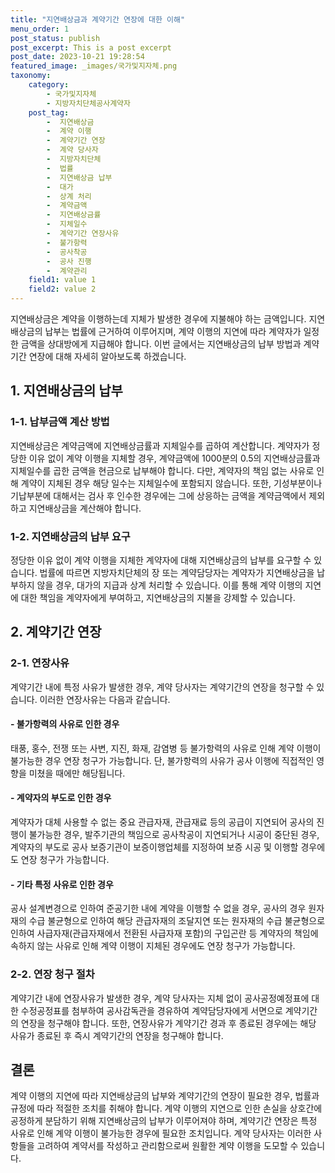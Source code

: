```yaml
---
title: "지연배상금과 계약기간 연장에 대한 이해"
menu_order: 1
post_status: publish
post_excerpt: This is a post excerpt
post_date: 2023-10-21 19:28:54
featured_image: _images/국가및지자체.png
taxonomy:
    category:
        - 국가및지자체
        - 지방자치단체공사계약자
    post_tag:
        -  지연배상금
        -  계약 이행
        -  계약기간 연장
        -  계약 당사자
        -  지방자치단체
        -  법률
        -  지연배상금 납부
        -  대가
        -  상계 처리
        -  계약금액
        -  지연배상금률
        -  지체일수
        -  계약기간 연장사유
        -  불가항력
        -  공사착공
        -  공사 진행
        -  계약관리
    field1: value 1
    field2: value 2
---
```



지연배상금은 계약을 이행하는데 지체가 발생한 경우에 지불해야 하는 금액입니다. 지연배상금의 납부는 법률에 근거하여 이루어지며, 계약 이행의 지연에 따라 계약자가 일정한 금액을 상대방에게 지급해야 합니다. 이번 글에서는 지연배상금의 납부 방법과 계약기간 연장에 대해 자세히 알아보도록 하겠습니다.

## 1. 지연배상금의 납부

### 1-1. 납부금액 계산 방법

지연배상금은 계약금액에 지연배상금률과 지체일수를 곱하여 계산합니다. 계약자가 정당한 이유 없이 계약 이행을 지체할 경우, 계약금액에 1000분의 0.5의 지연배상금률과 지체일수를 곱한 금액을 현금으로 납부해야 합니다. 다만, 계약자의 책임 없는 사유로 인해 계약이 지체된 경우 해당 일수는 지체일수에 포함되지 않습니다. 또한, 기성부분이나 기납부분에 대해서는 검사 후 인수한 경우에는 그에 상응하는 금액을 계약금액에서 제외하고 지연배상금을 계산해야 합니다.

### 1-2. 지연배상금의 납부 요구

정당한 이유 없이 계약 이행을 지체한 계약자에 대해 지연배상금의 납부를 요구할 수 있습니다. 법률에 따르면 지방자치단체의 장 또는 계약담당자는 계약자가 지연배상금을 납부하지 않을 경우, 대가의 지급과 상계 처리할 수 있습니다. 이를 통해 계약 이행의 지연에 대한 책임을 계약자에게 부여하고, 지연배상금의 지불을 강제할 수 있습니다.

## 2. 계약기간 연장

### 2-1. 연장사유

계약기간 내에 특정 사유가 발생한 경우, 계약 당사자는 계약기간의 연장을 청구할 수 있습니다. 이러한 연장사유는 다음과 같습니다.

#### - 불가항력의 사유로 인한 경우

태풍, 홍수, 전쟁 또는 사변, 지진, 화재, 감염병 등 불가항력의 사유로 인해 계약 이행이 불가능한 경우 연장 청구가 가능합니다. 단, 불가항력의 사유가 공사 이행에 직접적인 영향을 미쳤을 때에만 해당됩니다.

#### - 계약자의 부도로 인한 경우

계약자가 대체 사용할 수 없는 중요 관급자재, 관급재료 등의 공급이 지연되어 공사의 진행이 불가능한 경우, 발주기관의 책임으로 공사착공이 지연되거나 시공이 중단된 경우, 계약자의 부도로 공사 보증기관이 보증이행업체를 지정하여 보증 시공 및 이행할 경우에도 연장 청구가 가능합니다.

#### - 기타 특정 사유로 인한 경우

공사 설계변경으로 인하여 준공기한 내에 계약을 이행할 수 없을 경우, 공사의 경우 원자재의 수급 불균형으로 인하여 해당 관급자재의 조달지연 또는 원자재의 수급 불균형으로 인하여 사급자재(관급자재에서 전환된 사급자재 포함)의 구입곤란 등 계약자의 책임에 속하지 않는 사유로 인해 계약 이행이 지체된 경우에도 연장 청구가 가능합니다.

### 2-2. 연장 청구 절차

계약기간 내에 연장사유가 발생한 경우, 계약 당사자는 지체 없이 공사공정예정표에 대한 수정공정표를 첨부하여 공사감독관을 경유하여 계약담당자에게 서면으로 계약기간의 연장을 청구해야 합니다. 또한, 연장사유가 계약기간 경과 후 종료된 경우에는 해당 사유가 종료된 후 즉시 계약기간의 연장을 청구해야 합니다.

## 결론

계약 이행의 지연에 따라 지연배상금의 납부와 계약기간의 연장이 필요한 경우, 법률과 규정에 따라 적절한 조치를 취해야 합니다. 계약 이행의 지연으로 인한 손실을 상호간에 공정하게 분담하기 위해 지연배상금의 납부가 이루어져야 하며, 계약기간 연장은 특정 사유로 인해 계약 이행이 불가능한 경우에 필요한 조치입니다. 계약 당사자는 이러한 사항들을 고려하여 계약서를 작성하고 관리함으로써 원활한 계약 이행을 도모할 수 있습니다.
